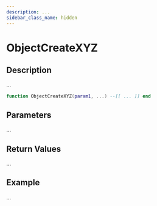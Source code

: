 ```yaml
---
description: ...
sidebar_class_name: hidden
---
```


# ObjectCreateXYZ

## Description

...

```lua
function ObjectCreateXYZ(param1, ...) --[[ ... ]] end
```

## Parameters

...

## Return Values

...

## Example

...

